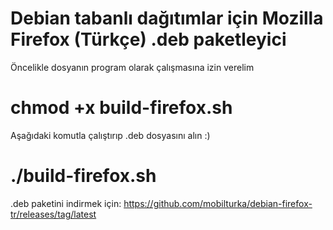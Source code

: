 # Debian tabanlı dağıtımlar için Mozilla Firefox (Türkçe) .deb paketleyici 

Öncelikle dosyanın program olarak çalışmasına izin verelim
# chmod +x build-firefox.sh

Aşağıdaki komutla çalıştırıp .deb dosyasını alın :) 
# ./build-firefox.sh

.deb paketini indirmek için:
https://github.com/mobilturka/debian-firefox-tr/releases/tag/latest

